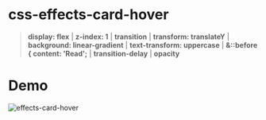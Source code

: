 # css-effects-card-hover

> **display: flex** | **z-index: 1** | **transition** | **transform: translateY** | **background: linear-gradient** | **text-transform: uppercase** | **&::before { content: 'Read';** | **transition-delay** | **opacity** 

# Demo
<img src="images/demo.gif" alt="effects-card-hover">
